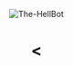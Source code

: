 <p align="center">
  <img src="https://telegra.ph/file/9c9d5d49b28c28fd25f1b.jpg" alt="The-HellBot">
</p>
<h1 align="center">
  <
